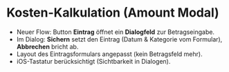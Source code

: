 
# Kosten-Kalkulation (Amount Modal)
- Neuer Flow: Button **Eintrag** öffnet ein **Dialogfeld** zur Betragseingabe.
- Im Dialog: **Sichern** setzt den Eintrag (Datum & Kategorie vom Formular), **Abbrechen** bricht ab.
- Layout des Eintragsformulars angepasst (kein Betragsfeld mehr).
- iOS-Tastatur berücksichtigt (Sichtbarkeit in Dialogen).
